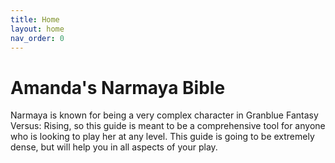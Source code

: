 ```yaml
---
title: Home
layout: home
nav_order: 0
---
```


# Amanda's Narmaya Bible

Narmaya is known for being a very complex character in Granblue Fantasy Versus: Rising, so this guide is meant to be a comprehensive tool for anyone who is looking to play her at any level. This guide is going to be extremely dense, but will help you in all aspects of your play.
